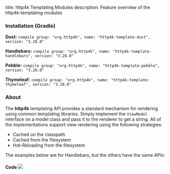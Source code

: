 title: http4k Templating Modules
description: Feature overview of the http4k-templating modules

### Installation (Gradle)
**Dust:** ```compile group: "org.http4k", name: "http4k-template-dust", version: "3.28.0"```

**Handlebars:** ```compile group: "org.http4k", name: "http4k-template-handlebars", version: "3.28.0"```

**Pebble:** ```compile group: "org.http4k", name: "http4k-template-pebble", version: "3.28.0"```

**Thymeleaf:** ```compile group: "org.http4k", name: "http4k-template-thymeleaf", version: "3.28.0"```

### About
The **http4k** templating API provides a standard mechanism for rendering using common templating libraries. Simply implement the `ViewModel` interface on a model class and pass it to the renderer to get a string. All of the implementations support view rendering using the following strategies:

* Cached on the classpath
* Cached from the filesystem
* Hot-Reloading from the filesystem

The examples below are for Handlebars, but the others have the same APIs:

#### Code  [<img class="octocat" src="/img/octocat-32.png"/>](https://github.com/http4k/http4k/blob/master/src/docs/guide/modules/templating/example.kt)

 <script src="https://gist-it.appspot.com/https://github.com/http4k/http4k/blob/master/src/docs/guide/modules/templating/example.kt"></script>
